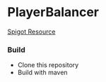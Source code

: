 # PlayerBalancer
[Spigot Resource](https://www.spigotmc.org/resources/10788/)

### Build
* Clone this repository
* Build with maven
